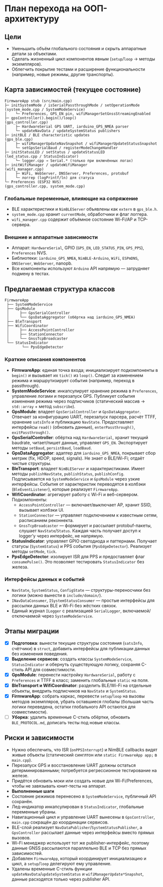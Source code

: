 # План перехода на ООП-архитектуру

## Цели
- Уменьшить объём глобального состояния и скрыть аппаратные детали за объектами.
- Сделать жизненный цикл компонентов явным (`setup`/`loop` → методы экземпляров).
- Облегчить покрытие тестами и расширение функциональности (например, новые режимы, другие транспорты).

## Карта зависимостей (текущее состояние)
```
FirmwareApp stub (src/main.cpp)
├─ initSystemMode / isSerialPassthroughMode / setOperationMode         (system_mode.cpp / SystemModeService)
│    └─ Preferences, GPS_EN pin, wifiManagerSetGnssStreamingEnabled
├─ gpsController().begin()/loop()                                      (gps_controller.cpp)
│    ├─ HardwareSerial GPS UART, iarduino_GPS_NMEA parser
│    └─ updateNavData / updateSystemStatus publishers
├─ initBLE / BLE characteristic updates                                (gps_ble.cpp)
│    ├─ wifiManagerUpdateNavSnapshot / wifiManagerUpdateStatusSnapshot
│    └─ setGpsSerialBaud / registerModeChangeHandler
├─ initStatusLED / setStatus / updateStatusLED                         (led_status.cpp / StatusIndicator)
│    └─ logger.cpp → Serial.* (только при включённых логах)
├─ initWifiManager / updateWifiManager                                 (wifi_manager.cpp)
│    ├─ WiFi, WebServer, DNSServer, Preferences, protobuf
│    └─ логгер (logPrintf/ln) для статуса
└─ Preferences (ESP32 NVS)                                             (gps_controller.cpp, system_mode.cpp)
```

### Глобальные переменные, влияющие на сопряжение
- BLE характеристики и `NimBLEServer` объявлены как `extern` в `gps_ble.h`.
- `system_mode.cpp` хранит `currentMode`, обработчики и флаг логгера.
- `wifi_manager.cpp` содержит объёмное состояние Wi-Fi/AP и TCP-сервера.

### Внешние и аппаратные зависимости
- Аппарат: `HardwareSerial`, GPIO (`GPS_EN`, `LED_STATUS_PIN`, `GPS_PPS`), `Preferences` NVS.
- Библиотеки: `iarduino_GPS_NMEA`, `NimBLE-Arduino`, `WiFi`, `ESPmDNS`, `DNSServer`, `WebServer`, nanopb.
- Все компоненты используют `Arduino` API напрямую — затрудняет подмену в тестах.

## Предлагаемая структура классов
```
FirmwareApp
 ├── SystemModeService
 ├── GpsModule
 │     ├── GpsSerialController
 │     └── GpsDataAggregator (обёртка над iarduino_GPS_NMEA)
 ├── BleTransport
 ├── WifiCoordinator
 │     ├── AccessPointController
 │     ├── StationConnector
 │     └── GnssTcpBroadcaster
 └── StatusIndicator
        └── PpsEdgeDetector
```

### Краткие описания компонентов
- **FirmwareApp**: единая точка входа; инициализирует подкомпоненты в `begin()` и вызывает их `tick()` из `loop()`. Следит за изменением режима и маршрутизирует события (например, переход в passthrough).
- **SystemModeService**: инкапсулирует хранение режима в `Preferences`, управление логами и перезапуск GPS. Публикует события изменения режима через подписчиков (статический массив → `std::array` + метод `subscribe`).
- **GpsModule**: владеет `GpsSerialController` и `GpsDataAggregator`. Отвечает за конфигурацию UART, перезапуск парсера, расчёт TTFF, хранение `satsInfo` и публикацию `NavState`. Предоставляет интерфейсы `read()` (обновить данные), `enterPassthrough()`, `exitPassthrough()`.
- **GpsSerialController**: обёртка над `HardwareSerial`, хранит текущий baudrate, читает/пишет данные, управляет `GPS_EN`. Экспортирует методы `setBaud`, `persistBaud`, `loadBaud`.
- **GpsDataAggregator**: адаптер для `iarduino_GPS_NMEA`, покрывает сбор метрик (fix, HDOP, speed, signals). Не знает о BLE/Wi-Fi; отдаёт чистые структуры.
- **BleTransport**: владеет `NimBLEServer` и характеристиками. Имеет методы `publishNavState`, `publishStatus`, `publishConfig`. Подписывается на `SystemModeService` и `GpsModule` через узкие интерфейсы. События от характеристик переводятся в колбэки (`BleEventListener`), которые реализует `FirmwareApp`.
- **WifiCoordinator**: агрегирует работу с Wi-Fi и веб-сервером. Подкомпоненты:
  - `AccessPointController` — включает/выключает AP, хранит SSID, вызывает колбэки UI.
  - `StationConnector` — управляет подключением к известным сетям, расписанием реконнекта.
  - `GnssTcpBroadcaster` — формирует и рассылает protobuf-пакеты, слушает `NavState`/`Status`.
  Каждая часть получает доступ к logger’у через интерфейс, не напрямую.
- **StatusIndicator**: управляет GPIO светодиода и паттернами. Получает статусы (`SystemStatus`) и PPS события (`PpsEdgeDetector`). Реализует методы `setMode`, `tick`.
- **PpsEdgeDetector**: изолирует ISR для PPS и предоставляет флаг `consumePulse()`. Это позволяет тестировать `StatusIndicator` без железа.

### Интерфейсы данных и событий
- `NavState`, `SystemStatus`, `ConfigState` — структуры-переносчики без логики (можно вынести в `include/domain/`).
- `INavDataConsumer`, `ISystemStatusConsumer` — простые интерфейсы для рассылки данных BLE и Wi-Fi без жёстких связок.
- Единый журнал `ILogger` с реализацией `SerialLogger`, включаемой/отключаемой через `SystemModeService`.

## Этапы миграции
- [x] **Подготовка**: вынести текущие структуры состояния (`satsInfo`, счётчики) в `struct`, добавить интерфейсы для публикации данных без изменения поведения.
- [x] **Выделение сервисов**: создать классы `SystemModeService`, `StatusIndicator` и обернуть существующую логику, сохраняя C-стиль API для совместимости.
- [x] **GpsModule**: перенести настройку `HardwareSerial`, работу с `Preferences` и TTFF в класс; заменить глобальные `static` на поля.
- [x] **BleTransport и WifiCoordinator**: разделить BLE/Wi-Fi на отдельные объекты, внедрить подписчиков на `NavState` и `SystemStatus`.
- [x] **FirmwareApp**: собрать каркас, перевести `setup`/`loop` на вызовы методов экземпляров, убрать оставшиеся глобалы (большая часть логики переведена, остатки глобального API остаются для совместимости).
- [ ] **Уборка**: удалить временные C-стиль обёртки, обновить `BLE_PROTOCOL.md`, дописать тесты под новые классы.

## Риски и зависимости
- Нужно обеспечить, что ISR (`onPPSInterrupt`) и NimBLE callbacks видят живые объекты (статический синглтон или `static FirmwareApp app;` в `main.cpp`).
- Перезапуск GPS и восстановление UART должны остаться детерминированными; потребуется регрессионное тестирование на железе.
- Придётся обновить моки или создать новые для Wi-Fi/Preferences, чтобы не завязывать юнит-тесты на аппарат.
- **Выполненные шаги**
- Состояние режимов перенесено в `SystemModeService`, публичный API сохранён.
- Лед-индикатор инкапсулирован в `StatusIndicator`, глобальные переменные убраны.
- Навигационный цикл и управление UART вынесены в `GpsController`, `main.cpp` сокращён до координации сервисов.
- BLE-слой реализует `NavDataPublisher`/`SystemStatusPublisher`, а `GpsController` рассылает данные через интерфейсы вместо прямых вызовов.
- Wi-Fi менеджер использует тот же publisher-интерфейс, поэтому данные GNSS рассылаются параллельно BLE и TCP без прямых зависимостей.
- Добавлен `FirmwareApp`, который координирует инициализацию и цикл, а `setup`/`loop` делегируют ему управление.
- Удалены временные C-стиль функции `updateNavData`/`updateSystemStatus` и `wifiManagerUpdate*Snapshot`, данные расходятся только через publisher API.
